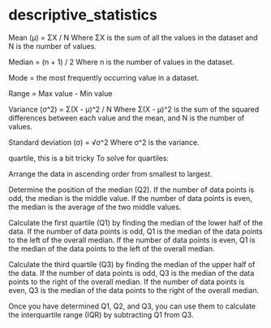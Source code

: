 # descriptive_statistics
Mean (μ) = ΣX / N Where ΣX is the sum of all the values in the dataset and N is the number of values.

Median = (n + 1) / 2 Where n is the number of values in the dataset.

Mode = the most frequently occurring value in a dataset.

Range = Max value - Min value

Variance (σ^2) = Σ(X - μ)^2 / N Where Σ(X - μ)^2 is the sum of the squared differences between each value and the mean, and N is the number of values.

Standard deviation (σ) = √σ^2 Where σ^2 is the variance.

quartile, this is a bit tricky
To solve for quartiles:

Arrange the data in ascending order from smallest to largest.

Determine the position of the median (Q2). If the number of data points is odd, the median is the middle value. If the number of data points is even, the median is the average of the two middle values.

Calculate the first quartile (Q1) by finding the median of the lower half of the data. If the number of data points is odd, Q1 is the median of the data points to the left of the overall median. If the number of data points is even, Q1 is the median of the data points to the left of the overall median.

Calculate the third quartile (Q3) by finding the median of the upper half of the data. If the number of data points is odd, Q3 is the median of the data points to the right of the overall median. If the number of data points is even, Q3 is the median of the data points to the right of the overall median.

Once you have determined Q1, Q2, and Q3, you can use them to calculate the interquartile range (IQR) by subtracting Q1 from Q3.

